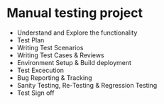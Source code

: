 # Manual testing project
* Understand and Explore the functionality
* Test Plan
* Writing Test Scenarios
* Writing Test Cases & Reviews
* Environment Setup & Build deployment
* Test Excecution
* Bug Reporting & Tracking
* Sanity Testing, Re-Testing & Regression Testing
* Test Sign off